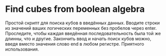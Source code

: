 # Find cubes from boolean algebra
Простой скрипт для поиска кубов в введённых данных.
Вводите строки из значений ваших логических переменных без пробелов через enter.
Проследите, чтобы каждая введённая последовательность была той же длинны, что и другие.
Закончить ввод и начать поиск кубов можно, введя вместо значения слово end в любом регистре.
Приятного использования.
